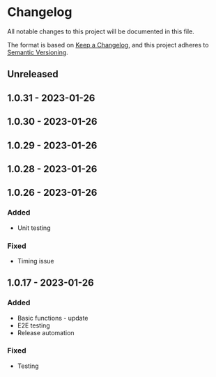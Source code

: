 # Changelog

All notable changes to this project will be documented in this file.

The format is based on [Keep a Changelog](https://keepachangelog.com/en/1.0.0/),
and this project adheres to [Semantic Versioning](https://semver.org/spec/v2.0.0.html).

## Unreleased

## 1.0.31 - 2023-01-26

## 1.0.30 - 2023-01-26

## 1.0.29 - 2023-01-26

## 1.0.28 - 2023-01-26

## 1.0.26 - 2023-01-26
### Added
- Unit testing

### Fixed
- Timing issue

## 1.0.17 - 2023-01-26
### Added
- Basic functions - update
- E2E testing
- Release automation

### Fixed
- Testing
